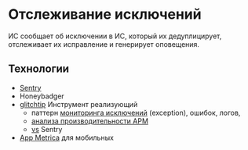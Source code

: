# Отслеживание исключений

ИС сообщает об исключении в ИС, который их дедуплицирует, отслеживает их исправление и генерирует оповещения.

## Технологии

- [Sentry](../../../technology/observability/sentry.md)
- Honeybadger
- [glitchtip](https://glitchtip.com/) Инструмент реализующий 
	- паттерн [мониторинга исключений](../../arch/pattern/exception.handle.md) (exception), ошибок, логов, 
	- [анализа производительности APM](../../arch/system.class/apm.md)
	- [vs](https://habr.com/ru/companies/constanta/articles/706386/) Sentry
- [App Metrica](../../../technology/leads/app.metrica.md) для мобильных